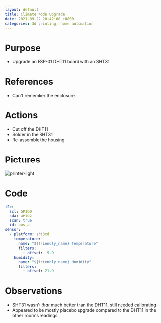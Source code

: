 ```yaml
---
layout: default
title: Climate Node Upgrade
date: 2021-09-27 20:42:00 +0800
categories: 3d printing, home automation
---
```


# Purpose
- Upgrade an ESP-01 DHT11 board with an SHT31

# References
- Can't remember the enclosure

# Actions
- Cut off the DHT11
- Solder in the SHT31
- Re-assemble the housing

# Pictures
![printer-light](/assets/img/2021-09-27-basic-climate-node.jpg)

# Code
```yaml
i2c:
  scl: GPIO0
  sda: GPIO2
  scan: true
  id: bus_a
sensor:    
  - platform: sht3xd
    temperature:
      name: "${friendly_name} Temperature"
      filters:
        - offset: -9.9
    humidity:
      name: "${friendly_name} Humidity"
      filters:
        - offset: 21.9
```

# Observations
- SHT31 wasn't _that_ much better than the DHT11, still needed calibrating
- Appeared to be mostly placebo upgrade compared to the DHT11 in the other room's readings